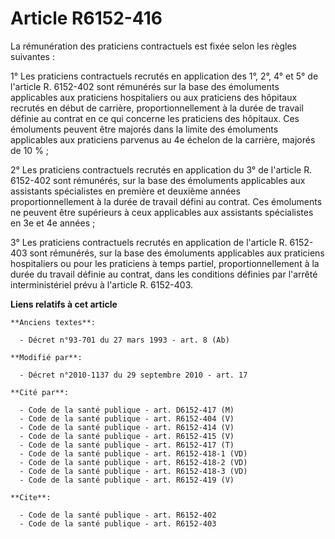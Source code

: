 # Article R6152-416

La rémunération des praticiens contractuels est fixée selon les règles suivantes : 

1° Les praticiens contractuels recrutés en application des 1°, 2°, 4° et 5° de l'article R. 6152-402 sont rémunérés sur la
base des émoluments applicables aux praticiens hospitaliers ou aux praticiens des hôpitaux recrutés en début de carrière,
proportionnellement à la durée de travail définie au contrat en ce qui concerne les praticiens des hôpitaux. Ces émoluments
peuvent être majorés dans la limite des émoluments applicables aux praticiens parvenus au 4e échelon de la carrière, majorés
de 10 % ; 

2° Les praticiens contractuels recrutés en application du 3° de l'article R. 6152-402 sont rémunérés, sur la base des
émoluments applicables aux assistants spécialistes en première et deuxième années proportionnellement à la durée de travail
défini au contrat. Ces émoluments ne peuvent être supérieurs à ceux applicables aux assistants spécialistes en 3e et 4e
années ; 

3° Les praticiens contractuels recrutés en application de l'article R. 6152-403 sont rémunérés, sur la base des émoluments
applicables aux praticiens hospitaliers ou pour les praticiens à temps partiel, proportionnellement à la durée du travail
définie au contrat, dans les conditions définies par l'arrêté interministériel prévu à l'article R. 6152-403.

**Liens relatifs à cet article**

	**Anciens textes**:

	  - Décret n°93-701 du 27 mars 1993 - art. 8 (Ab)

	**Modifié par**:

	  - Décret n°2010-1137 du 29 septembre 2010 - art. 17

	**Cité par**:

	  - Code de la santé publique - art. D6152-417 (M)
	  - Code de la santé publique - art. R6152-404 (V)
	  - Code de la santé publique - art. R6152-414 (V)
	  - Code de la santé publique - art. R6152-415 (V)
	  - Code de la santé publique - art. R6152-417 (T)
	  - Code de la santé publique - art. R6152-418-1 (VD)
	  - Code de la santé publique - art. R6152-418-2 (VD)
	  - Code de la santé publique - art. R6152-418-3 (VD)
	  - Code de la santé publique - art. R6152-419 (V)

	**Cite**:

	  - Code de la santé publique - art. R6152-402
	  - Code de la santé publique - art. R6152-403
